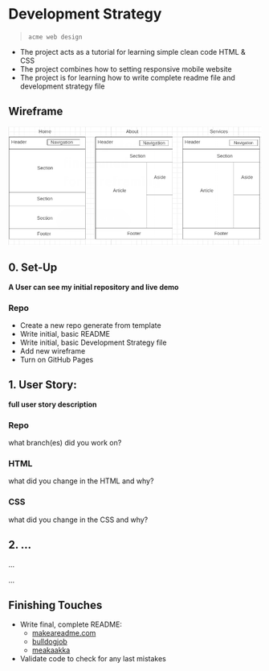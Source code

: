 # Development Strategy

> `acme web design`

- The project acts as a tutorial for learning simple clean code HTML & CSS
- The project combines how to setting responsive mobile website
- The project is for learning how to write complete readme file and development strategy file

## Wireframe

<!-- include a wireframe for your project in this repository, and display it here -->
<!-- wireframe.cc is a good site for getting started with wireframes -->
![wireframe](./wireframe.png)

## 0. Set-Up

__A User can see my initial repository and live demo__

### Repo

- Create a new repo generate from template
- Write initial, basic README
- Write initial, basic Development Strategy file
- Add new wireframe
- Turn on GitHub Pages

## 1. User Story: 

__full user story description__

### Repo

what branch(es) did you work on?

### HTML

what did you change in the HTML and why?

### CSS

what did you change in the CSS and why?

## 2. ...

...

...

## Finishing Touches

- Write final, complete README:
  - [makeareadme.com](https://www.makeareadme.com/)
  - [bulldogjob](https://bulldogjob.com/news/449-how-to-write-a-good-readme-for-your-github-project)
  - [meakaakka](https://medium.com/@meakaakka/a-beginners-guide-to-writing-a-kickass-readme-7ac01da88ab3)
- Validate code to check for any last mistakes
